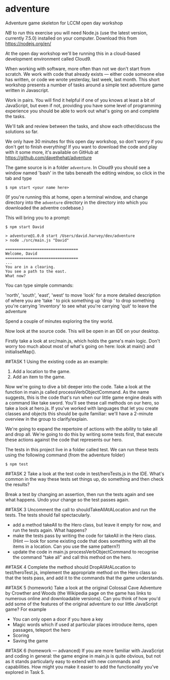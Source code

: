 # adventure
Adventure game skeleton for LCCM open day workshop

*NB* to run this exercise you will need Node.js (use the latest version, currently 7.5.0) installed on your computer. Download this from https://nodejs.org/en/

At the open day workshop we'll be running this in a cloud-based development environment called Cloud9. 

When working with software, more often than not we don't start from scratch. We work with code that already exists — either code someone else has written, or code we wrote yesterday, last week, last month. This short workshop presents a number of tasks around a simple text adventure game written in Javascript. 

Work in pairs. You will find it helpful if one of you knows at least a bit of JavaScript, but even if not, providing you have some level of programming experience you should be able to work out what's going on and complete the tasks.

We'll talk and review between the tasks, and show each other/discuss the solutions so far.

We only have 30 minutes for this open day workshop, so don't worry if you don't get to finish everything! If you want to download the code and play with it some more, it's available on GitHub at https://github.com/davethehat/adventure

The game source is in a folder `adventure`. In Cloud9 you should see a window named 'bash' in the tabs beneath the editing window, so click in the tab and type

```
$ npm start <your name here>
```
(If you're running this at home, open a terminal window, and change directory into the `adventure` directory in the directory into which you downloaded the adventre codebase.)

This will bring you to a prompt:
```
$ npm start David

> adventure@1.0.0 start /Users/david.harvey/dev/adventure
> node ./src/main.js "David"

================================
Welcome, David
================================
...
You are in a clearing.
You see a path to the east.
What now? 
```
You can type simple commands:

'north', 'south', 'east', 'west' to move
'look' for a more detailed description of where you are
'take <item>' to pick something up
'drop <item>' to drop something you're carrying
'inventory' to see what you're carrying
'quit' to leave the adventure

Spend a couple of minutes exploring the tiny world.

Now look at the source code. This will be open in an IDE on your desktop.

Firstly take a look at src/main.js, which holds the game's main logic. Don't worry too much about most of what's going on here: look at main() and initialiseMap(). 

##TASK 1
Using the existing code as an example:

1. Add a location to the game.
2. Add an item to the game.

Now we're going to dive a bit deeper into the code. Take a look at the function in main.js called processVerbObjectCommand. As the name suggests, this is the code that's run when our little game engine deals with a command like take sword. You'll see these call methods on our hero, so take a look at hero.js. If you've worked with languages that let you create classes and objects this should be quite familiar: we'll have a 2-minute overview in the group to clarify/explain. 

We're going to expand the repertoire of actions with the ability to take all and drop all. We're going to do this by writing some tests first, that execute these actions against the code that represents our hero.

The tests in this project live in a folder called test. We can run these tests using the following command (from the adventure folder)

```
$ npm test
```

##TASK 2
Take a look at the test code in test/heroTests.js in the IDE. What's common in the way these tests set things up, do something and then check the results?

Break a test by changing an assertion, then run the tests again and see what happens. Undo your change so the test passes again.

##TASK 3
Uncomment the call to shouldTakeAllAtALocation and run the tests. The tests should fail spectacularly.

* add a method takeAll to the Hero class, but leave it empty for now, and run the tests again. What happens?
* make the tests pass by writing the code for takeAll in the Hero class. (Hint — look for some existing code that does something with all the items in a location. Can you use the same pattern?)
* update the code in main.js processVerbObjectCommand to recognise the command "take all" and call this method on the hero.

##TASK 4
Complete the method should DropAllAtALocation to test/heroTest.js,  implement the appropriate method on the Hero class so that the tests pass, and add it to the commands that the game understands. 

##TASK 5 (homework)
Take a look at the original Colossal Cave Adventure by Crowther and Woods (the Wikipedia page on the game has links to numerous online and downloadable versions). Can you think of how you'd add some of the features of the original adventure to our little JavaScript game? For example
* You can only open a door if you have a key
* Magic words which if used at particular places introduce items, open passages, teleport the hero
* Scoring
* Saving the game

##TASK 6 (homework — advanced)
If you are more familiar with JavaScript and coding in general: the game engine in main.js is quite obvious, but not as it stands particularly easy to extend with new commands and capabilities. How might you make it easier to add the functionality you've explored in Task 5.

